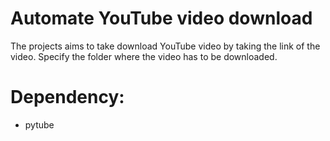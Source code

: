 # Automate YouTube video download

The projects aims to take download YouTube video by taking the link of the video. Specify the folder where the video has to be downloaded.

# Dependency:

- pytube
